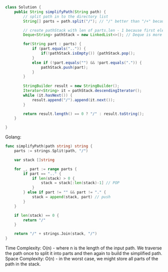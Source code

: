 ```java
class Solution {
    public String simplifyPath(String path) {
        // split path in to the directory list 
        String[] parts = path.split("/"); // "/" better than "/+" because we avoid regex for complexi

        // create pathStack with len of parts.len - 1 because first element of parts is "". 
        Deque<String> pathStack = new LinkedList<>(); // Deque is more efficient than array.

        for(String part : parts) {
            if (part.equals("..")) {
                if(!pathStack.isEmpty()) {pathStack.pop();
            } 
            else if (!part.equals("") && !part.equals(".")) {
                pathStack.push(part);
            }
        }
        
        StringBuilder result = new StringBuilder();
        Iterator<String> it = pathStack.descendingIterator();
        while (it.hasNext()) {
            result.append("/").append(it.next());
        }

        return result.length() == 0 ? "/" : result.toString();
    }

}
```

Golang:
```go
func simplifyPath(path string) string {
	parts := strings.Split(path, "/")

	var stack []string

	for _, part := range parts {
		if part == ".." {
			if len(stack) > 0 {
				stack = stack[:len(stack)-1] // POP
			}
		} else if part != "" && part != "." {
			stack = append(stack, part) // push
		}
	}

	if len(stack) == 0 {
		return "/"
	}

	return "/" + strings.Join(stack, "/")
}
```


Time Complexity: O(n) - where n is the length of the input path. We traverse the path once to split it into parts and then again to build the simplified path.
Space Complexity: O(n) - in the worst case, we might store all parts of the path in the stack.

